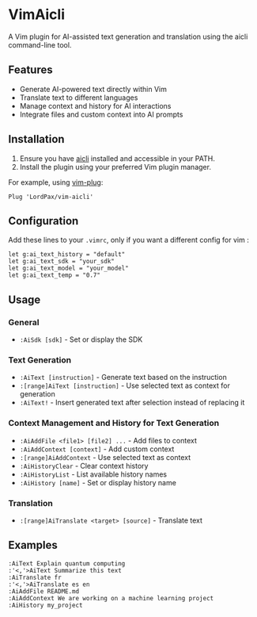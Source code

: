 # VimAicli

A Vim plugin for AI-assisted text generation and translation using the aicli command-line tool.

## Features

- Generate AI-powered text directly within Vim
- Translate text to different languages
- Manage context and history for AI interactions
- Integrate files and custom context into AI prompts

## Installation

1. Ensure you have [aicli](https://github.com/LordPax/aicli) installed and accessible in your PATH.
2. Install the plugin using your preferred Vim plugin manager.

For example, using [vim-plug](https://github.com/junegunn/vim-plug):

```viml
Plug 'LordPax/vim-aicli'
```

## Configuration

Add these lines to your `.vimrc`, only if you want a different config for vim :

```viml
let g:ai_text_history = "default"
let g:ai_text_sdk = "your_sdk"
let g:ai_text_model = "your_model"
let g:ai_text_temp = "0.7"
```

## Usage

### General

- `:AiSdk [sdk]` - Set or display the SDK

### Text Generation

- `:AiText [instruction]` - Generate text based on the instruction
- `:[range]AiText [instruction]` - Use selected text as context for generation
- `:AiText!` - Insert generated text after selection instead of replacing it

### Context Management and History for Text Generation

- `:AiAddFile <file1> [file2] ...` - Add files to context
- `:AiAddContext [context]` - Add custom context
- `:[range]AiAddContext` - Use selected text as context
- `:AiHistoryClear` - Clear context history
- `:AiHistoryList` - List available history names
- `:AiHistory [name]` - Set or display history name

### Translation

- `:[range]AiTranslate <target> [source]` - Translate text

## Examples

```
:AiText Explain quantum computing
:'<,'>AiText Summarize this text
:AiTranslate fr
:'<,'>AiTranslate es en
:AiAddFile README.md
:AiAddContext We are working on a machine learning project
:AiHistory my_project
```
